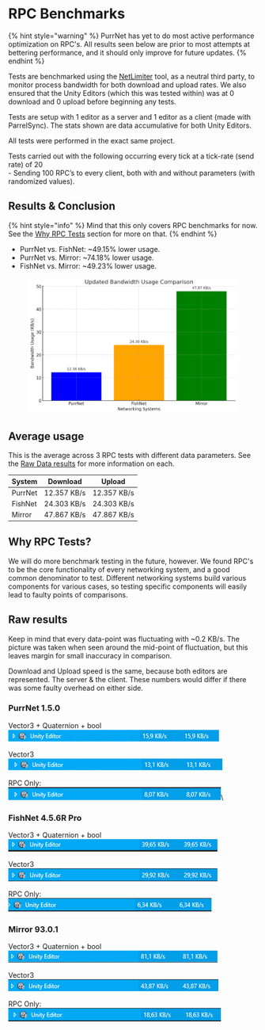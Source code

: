 # RPC Benchmarks

{% hint style="warning" %}
PurrNet has yet to do most active performance optimization on RPC's. All results seen below are prior to most attempts at bettering performance, and it should only improve for future updates.
{% endhint %}

Tests are benchmarked using the [NetLimiter](https://www.netlimiter.com/) tool, as a neutral third party, to monitor process bandwidth for both download and upload rates. We also ensured that the Unity Editors (which this was tested within) was at 0 download and 0 upload before beginning any tests.

Tests are setup with 1 editor as a server and 1 editor as a client (made with ParrelSync). The stats shown are data accumulative for both Unity Editors.

All tests were performed in the exact same project.

Tests carried out with the following occurring every tick at a tick-rate (send rate) of 20\
\- Sending 100 RPC’s to every client, both with and without parameters (with randomized values).

## Results & Conclusion

{% hint style="info" %}
Mind that this only covers RPC benchmarks for now. See the [Why RPC Tests](performance.md#why-rpc-tests) section for more on that.
{% endhint %}

* PurrNet vs. FishNet: \~49.15% lower usage.
* PurrNet vs. Mirror: \~74.18% lower usage.
* FishNet vs. Mirror: \~49.23% lower usage.

<figure><img src="../../.gitbook/assets/a15dcad8-dcf8-4087-8763-1b3dfbf93d93.png" alt=""><figcaption></figcaption></figure>

## Average usage

This is the average across 3 RPC tests with different data parameters. See the [Raw Data results](performance.md#raw-results) for more information on each.

| System  | Download    | Upload      |
| ------- | ----------- | ----------- |
| PurrNet | 12.357 KB/s | 12.357 KB/s |
| FishNet | 24.303 KB/s | 24.303 KB/s |
| Mirror  | 47.867 KB/s | 47.867 KB/s |

## Why RPC Tests?

We will do more benchmark testing in the future, however. We found RPC's to be the core functionality of every networking system, and a good common denominator to test. Different networking systems build various components for various cases, so testing specific components will easily lead to faulty points of comparisons.

## Raw results

Keep in mind that every data-point was fluctuating with \~0.2 KB/s. The picture was taken when seen around the mid-point of fluctuation, but this leaves margin for small inaccuracy in comparison.

Download and Upload speed is the same, because both editors are represented. The server & the client. These numbers would differ if there was some faulty overhead on either side.

### PurrNet 1.5.0

Vector3 + Quaternion + bool\
![](<../../.gitbook/assets/image (26).png>)

Vector3\
![](<../../.gitbook/assets/image (25).png>)

RPC Only:\
![](<../../.gitbook/assets/image (23).png>)\


### FishNet 4.5.6R Pro

Vector3 + Quaternion + bool\
![](<../../.gitbook/assets/image (19).png>)

Vector3\
![](<../../.gitbook/assets/image (18).png>)

RPC Only:\
![](<../../.gitbook/assets/image (17).png>)

### Mirror 93.0.1

Vector3 + Quaternion + bool\
![](<../../.gitbook/assets/image (16).png>)

Vector3\
![](<../../.gitbook/assets/image (15).png>)

RPC Only:\
![](<../../.gitbook/assets/image (14).png>)
